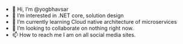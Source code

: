 - 👋 Hi, I’m @yogbhavsar
- 👀 I’m interested in .NET core, solution design
- 🌱 I’m currently learning Cloud native architecture of microservices
- 💞️ I’m looking to collaborate on nothing right now.
- 📫 How to reach me I am on all social media sites.

<!---
yogbhavsar/yogbhavsar is a ✨ special ✨ repository because its `README.md` (this file) appears on your GitHub profile.
You can click the Preview link to take a look at your changes.
--->
